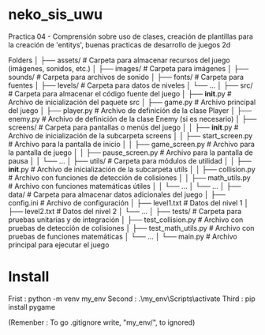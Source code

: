 # neko_sis_uwu
Practica 04 - Comprensión sobre uso de clases, creación de plantillas para la creación de 'entitys', buenas practicas de desarrollo de juegos 2d

Folders
│
├── assets/                  # Carpeta para almacenar recursos del juego (imágenes, sonidos, etc.)
│   ├── images/              # Carpeta para imágenes
│   ├── sounds/              # Carpeta para archivos de sonido
│   ├── fonts/               # Carpeta para fuentes
│   ├── levels/              # Carpeta para datos de niveles
│   └── ...
│
├── src/                     # Carpeta para almacenar el código fuente del juego
│   ├── __init__.py          # Archivo de inicialización del paquete src
│   ├── game.py              # Archivo principal del juego
│   ├── player.py            # Archivo de definición de la clase Player
│   ├── enemy.py             # Archivo de definición de la clase Enemy (si es necesario)
│   ├── screens/             # Carpeta para pantallas o menús del juego
│   │   ├── __init__.py      # Archivo de inicialización de la subcarpeta screens
│   │   ├── start_screen.py  # Archivo para la pantalla de inicio
│   │   ├── game_screen.py   # Archivo para la pantalla de juego
│   │   ├── pause_screen.py  # Archivo para la pantalla de pausa
│   │   └── ...
│   ├── utils/               # Carpeta para módulos de utilidad
│   │   ├── __init__.py      # Archivo de inicialización de la subcarpeta utils
│   │   ├── collision.py     # Archivo con funciones de detección de colisiones
│   │   ├── math_utils.py    # Archivo con funciones matemáticas útiles
│   │   └── ...
│   └── ...
│
├── data/                    # Carpeta para almacenar datos adicionales del juego
│   ├── config.ini           # Archivo de configuración
│   ├── level1.txt           # Datos del nivel 1
│   ├── level2.txt           # Datos del nivel 2
│   └── ...
│
├── tests/                   # Carpeta para pruebas unitarias y de integración
│   ├── test_collision.py    # Archivo con pruebas de detección de colisiones
│   ├── test_math_utils.py   # Archivo con pruebas de funciones matemáticas
│   └── ...
│
└── main.py                  # Archivo principal para ejecutar el juego


# Install 

Frist : python -m venv my_env
Second : .\my_env\Scripts\activate
Third :  pip install pygame

(Remenber : To go .gitignore write, "my_env/", to ignored)